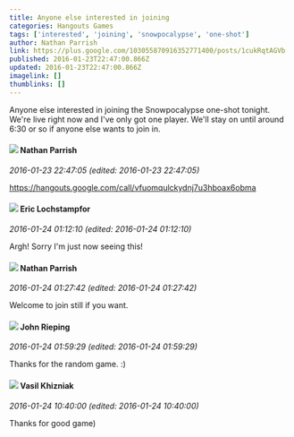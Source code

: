 ```yaml
---
title: Anyone else interested in joining
categories: Hangouts Games
tags: ['interested', 'joining', 'snowpocalypse', 'one-shot']
author: Nathan Parrish
link: https://plus.google.com/103055870916352771400/posts/1cukRqtAGVb
published: 2016-01-23T22:47:00.866Z
updated: 2016-01-23T22:47:00.866Z
imagelink: []
thumblinks: []
---
```


Anyone else interested in joining the Snowpocalypse one-shot tonight. We&#39;re live right now and I&#39;ve only got one player. We&#39;ll stay on until around 6:30 or so if anyone else wants to join in.
<div id='comment z12rjftopsjpyfqc322wgfeqgyeddtkrf04'>
  <h4><img src='{{site.baseurl}}//images/avatars/103055870916352771400_photo.jpg'> Nathan Parrish</h4>
      <p><cite>2016-01-23 22:47:05 (edited: 2016-01-23 22:47:05)</cite></p>
        <p><a href="https://hangouts.google.com/call/vfuomqulckydnj7u3hboax6obma" class="ot-anchor">https://hangouts.google.com/call/vfuomqulckydnj7u3hboax6obma</a></p>
</div>
        

<div id='comment z12rjftopsjpyfqc322wgfeqgyeddtkrf04'>
  <h4><img src='{{site.baseurl}}//images/avatars/104811112088336879051_photo.jpg'> Eric Lochstampfor</h4>
      <p><cite>2016-01-24 01:12:10 (edited: 2016-01-24 01:12:10)</cite></p>
        <p>Argh! Sorry I&#39;m just now seeing this!</p>
</div>
        

<div id='comment z12rjftopsjpyfqc322wgfeqgyeddtkrf04'>
  <h4><img src='{{site.baseurl}}//images/avatars/103055870916352771400_photo.jpg'> Nathan Parrish</h4>
      <p><cite>2016-01-24 01:27:42 (edited: 2016-01-24 01:27:42)</cite></p>
        <p>Welcome to join still if you want.</p>
</div>
        

<div id='comment z12rjftopsjpyfqc322wgfeqgyeddtkrf04'>
  <h4><img src='{{site.baseurl}}//images/avatars/110521744863450534257_photo.jpg'> John Rieping</h4>
      <p><cite>2016-01-24 01:59:29 (edited: 2016-01-24 01:59:29)</cite></p>
        <p>Thanks for the random game. :)<br /></p>
</div>
        

<div id='comment z12rjftopsjpyfqc322wgfeqgyeddtkrf04'>
  <h4><img src='{{site.baseurl}}//images/avatars/111051437710463620700_photo.jpg'> Vasil Khizniak</h4>
      <p><cite>2016-01-24 10:40:00 (edited: 2016-01-24 10:40:00)</cite></p>
        <p>Thanks for good game)</p>
</div>
        